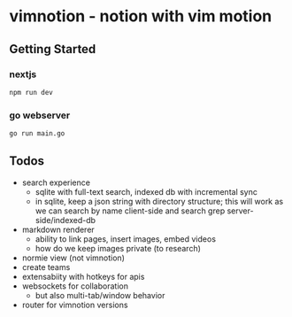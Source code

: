 # vimnotion - notion with vim motion

## Getting Started
### nextjs
```bash
npm run dev
```

### go webserver
```bash
go run main.go
```

## Todos
- search experience
  - sqlite with full-text search, indexed db with incremental sync
  - in sqlite, keep a json string with directory structure;
  this will work as we can search by name client-side and search grep server-side/indexed-db
- markdown renderer
  - ability to link pages, insert images, embed videos
  - how do we keep images private (to research)
- normie view (not vimnotion)
- create teams
- extensabiity with hotkeys for apis
- websockets for collaboration
  - but also multi-tab/window behavior
- router for vimnotion versions
